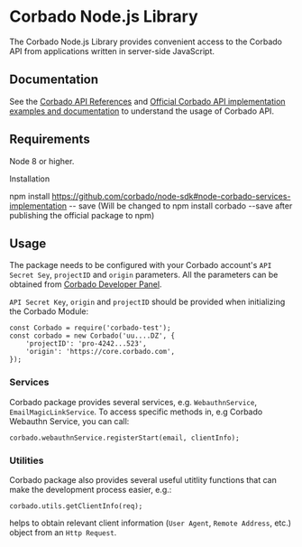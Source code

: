 # Corbado Node.js Library 

The Corbado Node.js Library provides convenient access to the Corbado API from applications written in server-side JavaScript.

## Documentation 

See the [Corbado API References](https://api.corbado.com/docs/api/) and [Official Corbado API implementation examples and documentation](https://corbado.gitbook.io/api-docs/overview/welcome) to understand the usage of Corbado API. 

## Requirements 

Node 8 or higher. 

Installation 

npm install https://github.com/corbado/node-sdk#node-corbado-services-implementation -- save (Will be changed to npm install corbado --save   after publishing the official package to npm)

## Usage 

The package needs to be configured with your Corbado account's ```API Secret Sey```, ```projectID``` and ```origin``` parameters. All the parameters can be obtained from [Corbado Developer Panel](https://app.corbado.com). 

```API Secret Key```, ```origin``` and ```projectID``` should be provided when initializing the Corbado Module: 

```
const Corbado = require('corbado-test');
const corbado = new Corbado('uu....DZ', {
    'projectID': 'pro-4242...523',
    'origin': 'https://core.corbado.com',
});

```

### Services 

Corbado package provides several services, e.g. ```WebauthnService```, ```EmailMagicLinkService```.
To access specific methods in, e.g Corbado Webauthn Service, you can call: 

```
corbado.webauthnService.registerStart(email, clientInfo);
```


### Utilities

Corbado package also provides several useful utitlity functions that can make the development process easier, e.g.:
```
corbado.utils.getClientInfo(req);
```
helps to obtain relevant client information (```User Agent```, ```Remote Address```, etc.) object from an ```Http Request```.
